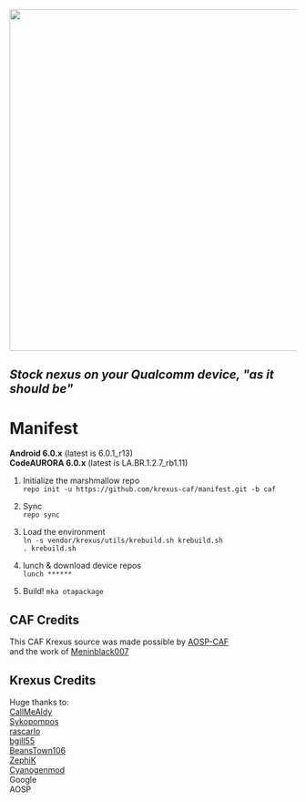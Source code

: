 <p align="center">
  <img src="https://raw.github.com/krexus-caf/manifest/caf/krexus-caf-logo.png" width="600">
</p>


*Stock nexus on your Qualcomm device, "as it should be"*
------------------------------

Manifest
========

**Android 6.0.x** (latest is 6.0.1_r13)		
**CodeAURORA 6.0.x** (latest is LA.BR.1.2.7_rb1.11)

1. Initialize the marshmallow repo	
`repo init -u https://github.com/krexus-caf/manifest.git -b caf`

2. Sync		
`repo sync`

3. Load the environment		
`ln -s vendor/krexus/utils/krebuild.sh krebuild.sh`		
`. krebuild.sh`

4. lunch & download device repos	
`lunch ******`

5. Build!
`mka otapackage`

CAF Credits
------------
This CAF Krexus source was made possible by [AOSP-CAF](https://github.com/AOSP-CAF)		
and the work of [Meninblack007](https://github.com/Meninblack007)		

Krexus Credits
------------
Huge thanks to:  
[CallMeAldy](https://github.com/CallMeAldy)		
[Sykopompos](https://github.com/Sykopompos)		
[rascarlo](https://plus.google.com/+CarloDiNuccio/)		
[bgill55](https://github.com/bgill55)		
[BeansTown106](https://github.com/BeansTown106)		
[ZephiK](https://github.com/zephiK)		
[Cyanogenmod](https://github.com/CyanogenMod)  
Google	
AOSP
